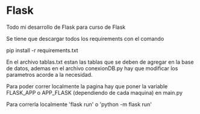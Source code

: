 # Flask
Todo mi desarrollo de Flask para curso de Flask

Se tiene que descargar todos los requirements con el comando

pip install -r requirements.txt

En el archivo tablas.txt estan las tablas que se deben de agregar en la base de datos, ademas en el archivo conexionDB.py hay que modificar los parametros acorde a la necesidad.

Para poder correr localmente la pagina hay que poner la variable FLASK_APP o APP_FLASK (dependiendo de cada maquina) en main.py

Para correrla localmente 'flask run' o 'python -m flask run'